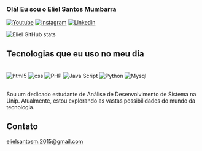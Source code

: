 ### Olá! Eu sou o Eliel Santos Mumbarra

[![Youtube](https://img.shields.io/badge/YouTube-FF0000?style=for-the-badge&logo=youtube&logoColor=white)](https://www.youtube.com/channel/UCuSOgbKu6CT6iBr6ehDnp8Q)
[![Instagram](https://img.shields.io/badge/Instagram-E4405F?style=for-the-badge&logo=instagram&logoColor=white)](https://www.instagram.com/lielziin?igsh=anc5ZG04NnhpaHho)
[![Linkedin](https://img.shields.io/badge/LinkedIn-0077B5?style=for-the-badge&logo=linkedin&logoColor=white)](https://www.linkedin.com/in/eliel-santos-mumbarra-659288257/)

![Eliel GitHub stats](https://github-readme-stats.vercel.app/api?username=lielzin&show_icons=true&theme=dracula)

## Tecnologias que eu uso no meu dia

<div style="display: inline_block"><br/> 
    <img align="center" alt="html5" src="https://img.shields.io/badge/HTML5-E34F26?style=for-the-badge&logo=html5&logoColor=white" />
    <img align="center" alt="css" src="https://img.shields.io/badge/CSS3-1572B6?style=for-the-badge&logo=css3&logoColor=white" />
    <img align="center" alt="PHP" src="https://img.shields.io/badge/CSS-239120?&style=for-the-badge&logo=css3&logoColor=white" />
    <img align="center" alt="Java Script" src="https://img.shields.io/badge/JavaScript-F7DF1E?style=for-the-badge&logo=javascript&logoColor=black" />
    <img align="center" alt="Python" src="https://img.shields.io/badge/Python-3776AB?style=for-the-badge&logo=python&logoColor=white" />
    <img align="center" alt="Mysql" src="https://img.shields.io/badge/MySQL-00000F?style=for-the-badge&logo=mysql&logoColor=white" />
</div><br/>

Sou um dedicado estudante de Análise de Desenvolvimento de Sistema na Unip. Atualmente, estou explorando as vastas possibilidades do mundo da tecnologia.

## Contato
elielsantosm.2015@gmail.com
